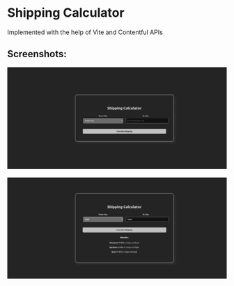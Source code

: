 # Shipping Calculator

Implemented with the help of Vite and Contentful APIs

## Screenshots:

<img src="./public/shipping-calculator-1.png"><br><br>
<img src="./public/shipping-calculator-2.png"><br><br>
